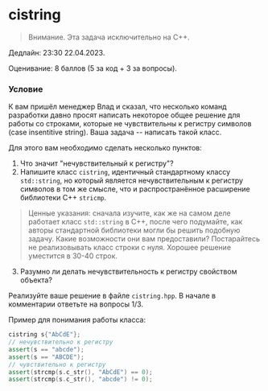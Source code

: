 # cistring

> Внимание. Эта задача исключительно на C++. 

Дедлайн: 23:30 22.04.2023.

Оценивание: 8 баллов (5 за код + 3 за вопросы). 

### Условие

К вам пришёл менеджер Влад и сказал, что несколько команд разработки давно просят написать некоторое общее решение для работы со строками, 
которые не чувствительны к регистру символов (case insentitive string).
Ваша задача -- написать такой класс. 

Для этого вам необходимо сделать несколько пунктов:
1. Что значит "нечувствительный к регистру"?
2. Напишите класс ```cistring```, идентичный стандартному классу ```std::string```, 
но который является нечувствительным к регистру символов в том же смысле, что и распространённое расширение библиотеки C++ ```stricmp```.

> Ценные указания: сначала изучите, как же на самом деле работает класс ```std::string``` в C++, после чего подумайте, как авторы стандартной библиотеки
> могли бы решить подобную задачу. Какие возможности они вам предоставили?
> Постарайтесь не реализовывать класс строки с нуля. Хорошее решение уместится в 30-40 строк. 

3. Разумно ли делать нечувствительность к регистру свойством объекта?

Реализуйте ваше решение в файле ```cistring.hpp```. 
В начале в комментарии ответьте на вопросы 1/3.

Пример для понимания работы класса:
```cpp
cistring s{"AbCdE"};
// нечувствительно к регистру
assert(s == "abcde");
assert(s == "ABCDE");
// чувствительно к регистру
assert(strcmp(s.c_str(), "AbCdE") == 0);
assert(strcmp(s.c_str(), "abcde") != 0);
```
